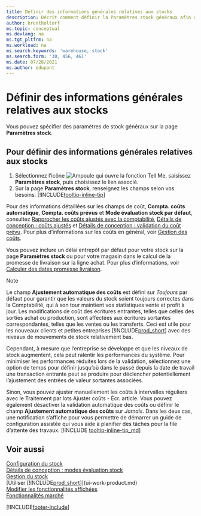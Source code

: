 ```yaml
---
title: Définir des informations générales relatives aux stocks
description: Décrit comment définir la Paramètres stock généraux afin que vous puissiez gérer votre entrepôt et votre stock.
author: brentholtorf
ms.topic: conceptual
ms.devlang: na
ms.tgt_pltfrm: na
ms.workload: na
ms.search.keywords: 'warehouse, stock'
ms.search.form: '30, 456, 461'
ms.date: 07/28/2021
ms.author: edupont
---
```

# <a name="set-up-general-inventory-information"></a><a name="set-up-general-inventory-information"></a><a name="set-up-general-inventory-information"></a>Définir des informations générales relatives aux stocks

Vous pouvez spécifier des paramètres de stock généraux sur la page **Paramètres stock**.

## <a name="to-set-up-general-inventory-information"></a><a name="to-set-up-general-inventory-information"></a><a name="to-set-up-general-inventory-information"></a>Pour définir des informations générales relatives aux stocks

1. Sélectionnez l’icône ![Ampoule qui ouvre la fonction Tell Me.](media/ui-search/search_small.png "Dites-moi ce que vous voulez faire") saisissez **Paramètres stock**, puis choisissez le lien associé.
2. Sur la page **Paramètres stock**, renseignez les champs selon vos besoins. [!INCLUDE[tooltip-inline-tip](includes/tooltip-inline-tip_md.md)]

Pour des informations détaillées sur les champs de coût, **Compta. coûts automatique**, **Compta. coûts prévus** et **Mode évaluation stock par défaut**, consultez [Rapprocher les coûts ajustés avec la comptabilité](finance-how-to-post-inventory-costs-to-the-general-ledger.md), [Détails de conception : coûts ajustés](design-details-inventory-costing.md) et [Détails de conception : validation du coût prévu](design-details-expected-cost-posting.md). Pour plus d’informations sur les coûts en général, voir [Gestion des coûts](finance-manage-inventory-costs.md).  

Vous pouvez inclure un délai entrepôt par défaut pour votre stock sur la page **Paramètres stock** ou pour votre magasin dans le calcul de la promesse de livraison sur la ligne achat. Pour plus d’informations, voir [Calculer des dates promesse livraison](sales-how-to-calculate-order-promising-dates.md).  

> [!NOTE]
> Le champ **Ajustement automatique des coûts** est défini sur *Toujours* par défaut pour garantir que les valeurs du stock soient toujours correctes dans la Comptabilité, qui à son tour maintient vos statistiques vente et profit à jour. Les modifications de coût des écritures entrantes, telles que celles des sorties achat ou production, sont affectées aux écritures sortantes correspondantes, telles que les ventes ou les transferts. Ceci est utile pour les nouveaux clients et petites entreprises [!INCLUDE[prod_short](includes/prod_short.md)] avec des niveaux de mouvements de stock relativement bas.
>
> Cependant, à mesure que l’entreprise se développe et que les niveaux de stock augmentent, cela peut ralentir les performances du système. Pour minimiser les performances réduites lors de la validation, sélectionnez une option de temps pour définir jusqu’où dans le passé depuis la date de travail une transaction entrante peut se produire pour déclencher potentiellement l’ajustement des entrées de valeur sortantes associées.
>
> Sinon, vous pouvez ajuster manuellement les coûts à intervalles réguliers avec le Traitement par lots Ajuster coûts - Écr. article. Vous pouvez également désactiver la validation automatique des coûts ou définir le champ **Ajustement automatique des coûts** sur *Jamais*. Dans les deux cas, une notification s’affiche pour vous permettre de démarrer un guide de configuration assistée qui vous aide à planifier des tâches pour la file d’attente des travaux. [!INCLUDE [tooltip-inline-tip_md](includes/tooltip-inline-tip_md.md)]

## <a name="see-also"></a><a name="see-also"></a><a name="see-also"></a>Voir aussi

[Configuration du stock](inventory-setup-inventory.md)  
[Détails de conception : modes évaluation stock](design-details-costing-methods.md)  
[Gestion du stock](inventory-manage-inventory.md)  
[Utiliser [!INCLUDE[prod_short](includes/prod_short.md)]](ui-work-product.md)  
[Modifier les fonctionnalités affichées](ui-experiences.md)  
[Fonctionnalités marché](ui-across-business-areas.md)  


[!INCLUDE[footer-include](includes/footer-banner.md)]
